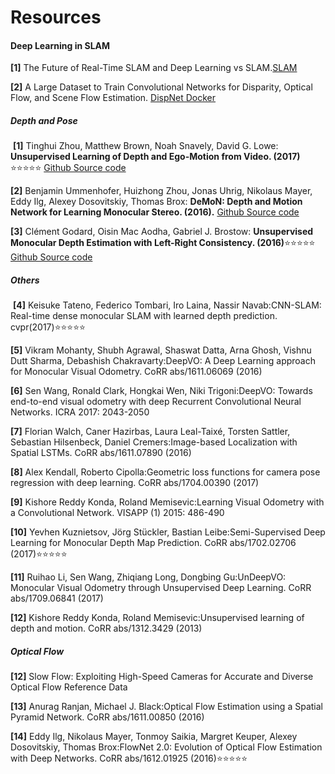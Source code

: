# Resources
#### Deep Learning in SLAM

  **[1]** The Future of Real-Time SLAM and Deep Learning vs SLAM.[SLAM](http://www.computervisionblog.com/2016/01/why-slam-matters-future-of-real-time.html)
  
  **[2]** A Large Dataset to Train Convolutional Networks for Disparity, Optical Flow, and Scene Flow Estimation. [DispNet Docker](https://github.com/lmb-freiburg/dispnet-flownet-docker)

##### Depth and Pose
  **[1]** 	Tinghui Zhou, Matthew Brown, Noah Snavely, David G. Lowe: **Unsupervised Learning of Depth and Ego-Motion from Video. (2017)** :star::star::star::star::star: [Github Source code](https://github.com/tinghuiz/SfMLearner)

  **[2]** 	Benjamin Ummenhofer, Huizhong Zhou, Jonas Uhrig, Nikolaus Mayer, Eddy Ilg, Alexey Dosovitskiy, Thomas Brox: **DeMoN: Depth and Motion Network for Learning Monocular Stereo. (2016).** [Github Source code](https://github.com/lmb-freiburg/demon)

  **[3]** 	Clément Godard, Oisin Mac Aodha, Gabriel J. Brostow: **Unsupervised Monocular Depth Estimation with Left-Right Consistency. (2016)**:star::star::star::star::star: [Github Source code](https://github.com/mrharicot/monodepth)

##### Others
  **[4]** 	Keisuke Tateno, Federico Tombari, Iro Laina, Nassir Navab:CNN-SLAM: Real-time dense monocular SLAM with learned depth prediction. cvpr(2017):star::star::star::star::star:
  
  **[5]** 	Vikram Mohanty, Shubh Agrawal, Shaswat Datta, Arna Ghosh, Vishnu Dutt Sharma, Debashish Chakravarty:DeepVO: A Deep Learning approach for Monocular Visual Odometry. CoRR abs/1611.06069 (2016)

  **[6]** 	Sen Wang, Ronald Clark, Hongkai Wen, Niki Trigoni:DeepVO: Towards end-to-end visual odometry with deep Recurrent Convolutional Neural Networks. ICRA 2017: 2043-2050
  
  **[7]** Florian Walch, Caner Hazirbas, Laura Leal-Taixé, Torsten Sattler, Sebastian Hilsenbeck, Daniel Cremers:Image-based Localization with Spatial LSTMs. CoRR abs/1611.07890 (2016)
  
  **[8]** 	Alex Kendall, Roberto Cipolla:Geometric loss functions for camera pose regression with deep learning. CoRR abs/1704.00390 (2017)
  
  **[9]** 	Kishore Reddy Konda, Roland Memisevic:Learning Visual Odometry with a Convolutional Network. VISAPP (1) 2015: 486-490
  
  **[10]** 	Yevhen Kuznietsov, Jörg Stückler, Bastian Leibe:Semi-Supervised Deep Learning for Monocular Depth Map Prediction. CoRR abs/1702.02706 (2017):star::star::star::star::star:
  
  **[11]** 	Ruihao Li, Sen Wang, Zhiqiang Long, Dongbing Gu:UnDeepVO: Monocular Visual Odometry through Unsupervised Deep Learning. CoRR abs/1709.06841 (2017)
  
  **[12]** 	Kishore Reddy Konda, Roland Memisevic:Unsupervised learning of depth and motion. CoRR abs/1312.3429 (2013)
  
  

  
##### Optical Flow
  **[12]** Slow Flow: Exploiting High-Speed Cameras for Accurate and Diverse Optical Flow Reference Data
  
  **[13]** 	Anurag Ranjan, Michael J. Black:Optical Flow Estimation using a Spatial Pyramid Network. CoRR abs/1611.00850 (2016)
  
  **[14]** 	Eddy Ilg, Nikolaus Mayer, Tonmoy Saikia, Margret Keuper, Alexey Dosovitskiy, Thomas Brox:FlowNet 2.0: Evolution of Optical Flow Estimation with Deep Networks. CoRR abs/1612.01925 (2016):star::star::star::star::star:

